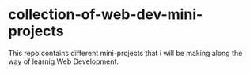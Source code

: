 # collection-of-web-dev-mini-projects
This repo contains different mini-projects that i will be making along the way of learnig Web Development.
